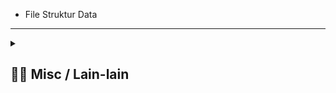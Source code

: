- File Struktur Data
---
<details> 
  <summary>
  <h2> ⛓️‍💥 Misc / Lain-lain</h2> 
  </summary>

<p>
<div align="center">
<h3>
  🗣️ Powered By:
</h3>
<img src="https://awesome-svg.vercel.app/card/card_2?name=NightRunners02&summary=Newbie%20Developer&style=nameColor:rgba(223,255,0,1);summaryColor:rgba(57,255,20,1);backgroundColor:rgba(0,0,0,1);" />

---
<h3>
  🌠 Starred:
</h3>
  
[![Stargazers repo roster for @NightRunners02/](https://reporoster.com/stars/NightRunners02/Struktur-Data_Tugas1-6_Khairy)](https://github.com/NightRunners02/Struktur-Data_Tugas1-6_Khairy/stargazers)

---
<h3>
  🪐 Forked:
</h3>

[![Forkers repo roster for @NightRunners02/](https://reporoster.com/forks/NightRunners02/Struktur-Data_Tugas1-6_Khairy)](https://github.com/NightRunners02/Struktur-Data_Tugas1-6_Khairy/network/members)

---
<h3>
  💫 Star History:
</h3>

[![Star History Chart](https://api.star-history.com/svg?repos=NightRunners02/Struktur-Data_Tugas1-6_Khairy&type=Date)](https://star-history.com/#NightRunners02/Struktur-Data_Tugas1-6_Khairy&Date)

</p>
</div>
</details>


